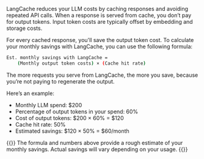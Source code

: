 LangCache reduces your LLM costs by caching responses and avoiding repeated API calls. When a response is served from cache, you don’t pay for output tokens. Input token costs are typically offset by embedding and storage costs.

For every cached response, you'll save the output token cost. To calculate your monthly savings with LangCache, you can use the following formula:

```bash
Est. monthly savings with LangCache = 
    (Monthly output token costs) × (Cache hit rate)
```

The more requests you serve from LangCache, the more you save, because you’re not paying to regenerate the output.

Here’s an example:
- Monthly LLM spend: $200
- Percentage of output tokens in your spend: 60%
- Cost of output tokens: $200 × 60% = $120
- Cache hit rate: 50%
- Estimated savings: $120 × 50% = $60/month

{{<note>}}
The formula and numbers above provide a rough estimate of your monthly savings. Actual savings will vary depending on your usage.
{{</note>}}